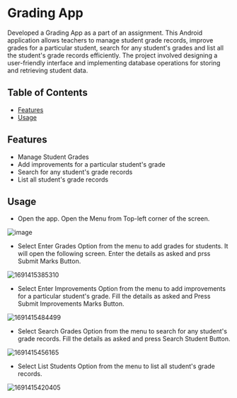 # Grading App

Developed a Grading App as a part of an assignment. 
This Android application allows teachers to manage student grade records, improve grades for a particular student, search for any student's grades and list all the student's grade records efficiently. 
The project involved designing a user-friendly interface and implementing database operations for storing and retrieving student data.

## Table of Contents

- [Features](#features)
- [Usage](#usage)

## Features

- Manage Student Grades
- Add improvements for a particular student's grade
- Search for any student's grade records
- List all student's grade records

## Usage

- Open the app. Open the Menu from Top-left corner of the screen.

![image](https://github.com/Rahul5798/GradingApp/assets/63693793/67217503-14a1-45e2-982b-a540bbc5574c)

- Select Enter Grades Option from the menu to add grades for students. It will open the following screen. Enter the details as asked and prss Submit Marks Button.

![1691415385310](https://github.com/Rahul5798/GradingApp/assets/63693793/1089f52f-11e5-4d0d-8ad5-9a797130fedd)

- Select Enter Improvements Option from the menu to add improvements for a particular student's grade. Fill the details as asked and Press Submit Improvements Marks Button.

![1691415484499](https://github.com/Rahul5798/GradingApp/assets/63693793/417bcc15-86b5-4fcc-aa26-7379d606a348)

- Select Search Grades Option from the menu to search for any student's grade records. Fill the details as asked and press Search Student Button.

![1691415456165](https://github.com/Rahul5798/GradingApp/assets/63693793/6dcf9351-c7cf-463e-b0ea-86bda9ed3194)

- Select List Students Option from the menu to list all student's grade records.

![1691415420405](https://github.com/Rahul5798/GradingApp/assets/63693793/1c7ca80b-9bef-47b9-9b35-bb3e25599307)







